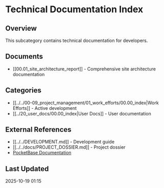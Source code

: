 # Technical Documentation Index

## Overview
This subcategory contains technical documentation for developers.

## Documents
- [[00.01_site_architecture_report]] - Comprehensive site architecture documentation

## Categories
- [[../../00-09_project_management/01_work_efforts/00.00_index|Work Efforts]] - Active development
- [[../20_user_docs/00.00_index|User Docs]] - User documentation

## External References
- [[../../DEVELOPMENT.md]] - Development guide
- [[../../docs/PROJECT_DOSSIER.md]] - Project dossier
- [PocketBase Documentation](https://pocketbase.io/docs/)

## Last Updated
2025-10-19 01:15

